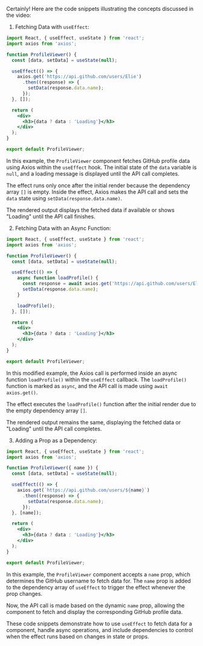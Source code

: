 Certainly! Here are the code snippets illustrating the concepts discussed in the video:

1. Fetching Data with `useEffect`:
```jsx
import React, { useEffect, useState } from 'react';
import axios from 'axios';

function ProfileViewer() {
  const [data, setData] = useState(null);

  useEffect(() => {
    axios.get('https://api.github.com/users/Elie')
      .then((response) => {
        setData(response.data.name);
      });
  }, []);

  return (
    <div>
      <h3>{data ? data : 'Loading'}</h3>
    </div>
  );
}

export default ProfileViewer;
```

In this example, the `ProfileViewer` component fetches GitHub profile data using Axios within the `useEffect` hook. The initial state of the `data` variable is `null`, and a loading message is displayed until the API call completes.

The effect runs only once after the initial render because the dependency array `[]` is empty. Inside the effect, Axios makes the API call and sets the `data` state using `setData(response.data.name)`.

The rendered output displays the fetched data if available or shows "Loading" until the API call finishes.

2. Fetching Data with an Async Function:
```jsx
import React, { useEffect, useState } from 'react';
import axios from 'axios';

function ProfileViewer() {
  const [data, setData] = useState(null);

  useEffect(() => {
    async function loadProfile() {
      const response = await axios.get('https://api.github.com/users/Elie');
      setData(response.data.name);
    }

    loadProfile();
  }, []);

  return (
    <div>
      <h3>{data ? data : 'Loading'}</h3>
    </div>
  );
}

export default ProfileViewer;
```

In this modified example, the Axios call is performed inside an async function `loadProfile()` within the `useEffect` callback. The `loadProfile()` function is marked as `async`, and the API call is made using `await axios.get()`.

The effect executes the `loadProfile()` function after the initial render due to the empty dependency array `[]`.

The rendered output remains the same, displaying the fetched data or "Loading" until the API call completes.

3. Adding a Prop as a Dependency:
```jsx
import React, { useEffect, useState } from 'react';
import axios from 'axios';

function ProfileViewer({ name }) {
  const [data, setData] = useState(null);

  useEffect(() => {
    axios.get(`https://api.github.com/users/${name}`)
      .then((response) => {
        setData(response.data.name);
      });
  }, [name]);

  return (
    <div>
      <h3>{data ? data : 'Loading'}</h3>
    </div>
  );
}

export default ProfileViewer;
```

In this example, the `ProfileViewer` component accepts a `name` prop, which determines the GitHub username to fetch data for. The `name` prop is added to the dependency array of `useEffect` to trigger the effect whenever the prop changes.

Now, the API call is made based on the dynamic `name` prop, allowing the component to fetch and display the corresponding GitHub profile data.

These code snippets demonstrate how to use `useEffect` to fetch data for a component, handle async operations, and include dependencies to control when the effect runs based on changes in state or props.